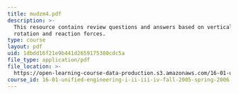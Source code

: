```yaml
---
title: mudzm4.pdf
description: >-
  This resource contains review questions and answers based on vertical force,
  rotation and reaction forces.
type: course
layout: pdf
uid: 1dbdd16f21e9b441d2659175380cdc5a
file_type: application/pdf
file_location: >-
  https://open-learning-course-data-production.s3.amazonaws.com/16-01-unified-engineering-i-ii-iii-iv-fall-2005-spring-2006/1dbdd16f21e9b441d2659175380cdc5a_mudzm4.pdf
course_id: 16-01-unified-engineering-i-ii-iii-iv-fall-2005-spring-2006
---
```

